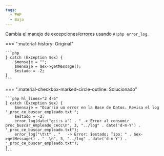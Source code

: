 ```yaml
---
tags:
  - PHP
  - Baja
---
```


Cambia el manejo de excepciones/errores usando `#!php error_log`.

=== ":material-history: Original"

    ```php
    } catch (Exception $ex) {
        $mensaje = "";
        $mensaje = $ex->getMessage();
        $estado = -2;
    }
    ```

=== ":material-checkbox-marked-circle-outline: Solucionado"

    ```php hl_lines="2 4-5"
    } catch (Exception $ex) {
        $mensaje = "Ocurrió un error en la Base de Datos. Revisa el log '_proc_ce_buscar_empleado.txt'";
        $estado = -2;
        error_log(date("g:i:s a") . " -> Error al consumir proc_buscar_empleado_cecc\n", 3, "../log" . date('d-m-Y') . "_proc_ce_buscar_empleado.txt");
        error_log("\t\t" . "   -> Error: $estado; Tipo: " . $ex->getMessage() . "  \n", 3, "../log" . date('d-m-Y') . "_proc_ce_buscar_empleado.txt");
    }
    ```
